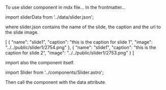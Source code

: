 To use slider component in mdx file...
In the frontmatter...

import sliderData from '../data/slider.json';

where slider.json contains the name of the slide, the caption and the url to the slide image.

[
    {
      "name": "slide1",
      "caption": "this is the caption for slide 1",
      "image": "../../public/slider1/2754.png"
    },
    {
    "name": "slide1",
    "caption": "this is the caption for slide 2",
    "image": "../../public/slider1/2753.png"
    }
  ]

import also the component itself.

import Slider from '../components/Slider.astro';

Then call the component with the data attribute.

<Slider data = {sliderData}></Slider>
